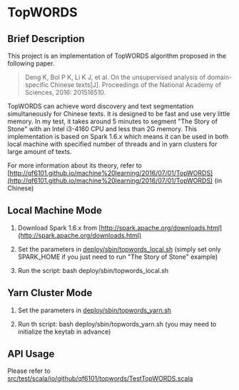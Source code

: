 # TopWORDS

## Brief Description

This project is an implementation of TopWORDS algorithm proposed in the following paper.

> Deng K, Bol P K, Li K J, et al. On the unsupervised analysis of domain-specific Chinese texts[J]. Proceedings of the National Academy of Sciences, 2016: 201516510.

TopWORDS can achieve word discovery and text segmentation simultaneously for Chinese texts. It is designed to be fast and use very little memory. In my test, it takes around 5 minutes to segment "The Story of Stone" with an Intel i3-4160 CPU and less than 2G memory. This implementation is based on Spark 1.6.x which means it can be used in both local machine with specified number of threads and in yarn clusters for large amount of texts.

For more information about its theory, refer to [http://qf6101.github.io/machine%20learning/2016/07/01/TopWORDS](http://qf6101.github.io/machine%20learning/2016/07/01/TopWORDS) (in Chinese)

## Local Machine Mode

1. Download Spark 1.6.x from [http://spark.apache.org/downloads.html](http://spark.apache.org/downloads.html)

2. Set the parameters in [deploy/sbin/topwords_local.sh](deploy/sbin/topwords_local.sh) (simply set only SPARK_HOME if you just need to run "The
Story of Stone" example)

3. Run the script: bash deploy/sbin/topwords_local.sh

## Yarn Cluster Mode

1. Set the parameters in [deploy/sbin/topwords_yarn.sh](deploy/sbin/topwords_yarn.sh)

2. Run th script: bash deploy/sbin/topwords_yarn.sh (you may need to initialize the keytab in advance)

## API Usage

Please refer to [src/test/scala/io/github/qf6101/topwords/TestTopWORDS.scala](src/test/scala/io/github/qf6101/topwords/TestTopWORDS.scala)

